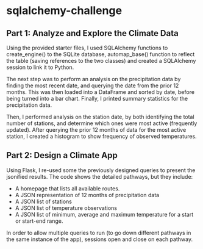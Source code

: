 # sqlalchemy-challenge
## Part 1: Analyze and Explore the Climate Data
Using the provided starter files, I used SQLAlchemy functions to create_engine() to the SQLite database, automap_base() function to reflect the table (saving references to the two classes) and created a SQLAlchemy session to link it to Python.

The next step was to perform an analysis on the precipitation data by finding the most recent date, and querying the date from the prior 12 months. This was then loaded into a DataFrame and sorted by date, before being turned into a bar chart. Finally, I printed summary statistics for the precipitation data.

Then, I performed analysis on the station date, by both identifying the total number of stations, and determine which ones were most active (frequently updated). After querying the prior 12 months of data for the most active station, I created a histogram to show frequency of observed temperatures.

## Part 2: Design a Climate App
Using Flask, I re-used some the previously designed queries to present the jsonified results. The code shows the detailed pathways, but they include:
  * A homepage that lists all available routes.
  * A JSON representation of 12 months of precipitation data
  * A JSON list of stations
  * A JSON list of temperature observations
  * A JSON list of minimum, average and maximum temperature for a start or start-end range.
  
In order to allow multiple queries to run (to go down different pathways in the same instance of the app), sessions open and close on each pathway.
